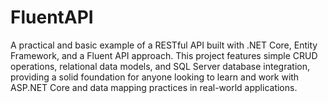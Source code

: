 # FluentAPI
 A practical and basic example of a RESTful API built with .NET Core, Entity Framework, and a Fluent API approach. This project features simple CRUD operations, relational data models, and SQL Server database integration, providing a solid foundation for anyone looking to learn and work with ASP.NET Core and data mapping practices in real-world applications.
